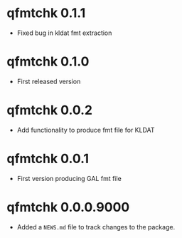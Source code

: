 # qfmtchk 0.1.1

* Fixed bug in kldat fmt extraction

# qfmtchk 0.1.0

* First released version

# qfmtchk 0.0.2

* Add functionality to produce fmt file for KLDAT

# qfmtchk 0.0.1

* First version producing GAL fmt file

# qfmtchk 0.0.0.9000

* Added a `NEWS.md` file to track changes to the package.
